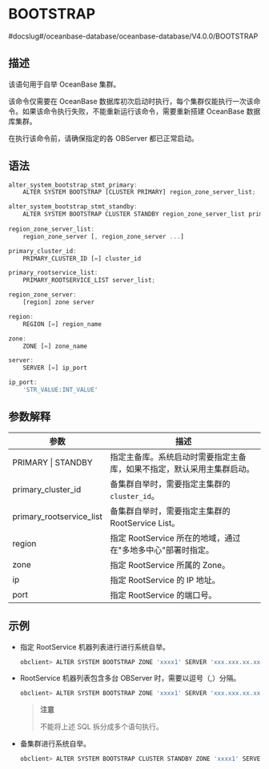 BOOTSTRAP 
==============================
#docslug#/oceanbase-database/oceanbase-database/V4.0.0/BOOTSTRAP


描述 
-----------------------

该语句用于自举 OceanBase 集群。

该命令仅需要在 OceanBase 数据库初次启动时执行，每个集群仅能执行一次该命令。如果该命令执行失败，不能重新运行该命令，需要重新搭建 OceanBase 数据库集群。

在执行该命令前，请确保指定的各 OBServer 都已正常启动。

语法 
-----------------------

```javascript
alter_system_bootstrap_stmt_primary:
    ALTER SYSTEM BOOTSTRAP [CLUSTER PRIMARY] region_zone_server_list;

alter_system_bootstrap_stmt_standby: 
    ALTER SYSTEM BOOTSTRAP CLUSTER STANDBY region_zone_server_list primary_cluster_id primary_rootservice_list;
 
region_zone_server_list:
    region_zone_server [, region_zone_server ...]

primary_cluster_id:
    PRIMARY_CLUSTER_ID [=] cluster_id 

primary_rootservice_list:
    PRIMARY_ROOTSERVICE_LIST server_list;

region_zone_server:
    [region] zone server

region:
    REGION [=] region_name

zone:
    ZONE [=] zone_name

server:
    SERVER [=] ip_port

ip_port:
    'STR_VALUE:INT_VALUE'
```



参数解释 
-------------------------



|          **参数**          |                **描述**                 |
|--------------------------|---------------------------------------|
| PRIMARY \| STANDBY       | 指定主备库。系统启动时需要指定主备库，如果不指定，默认采用主集群启动。   |
| primary_cluster_id       | 备集群自举时，需要指定主集群的 `cluster_id`。         |
| primary_rootservice_list | 备集群自举时，需要指定主集群的 RootService List。     |
| region                   | 指定 RootService 所在的地域，通过在"多地多中心"部署时指定。 |
| zone                     | 指定 RootService 所属的 Zone。              |
| ip                       | 指定 RootService 的 IP 地址。               |
| port                     | 指定 RootService 的端口号。                  |



示例 
-----------------------

* 指定 RootService 机器列表进行进行系统自举。

  ```javascript
  obclient> ALTER SYSTEM BOOTSTRAP ZONE 'xxxx1' SERVER 'xxx.xxx.xx.xx1:xxxx';
  ```

  

* RootService 机器列表包含多台 OBServer 时，需要以逗号（,）分隔。

  ```javascript
  obclient> ALTER SYSTEM BOOTSTRAP ZONE 'xxxx1' SERVER 'xxx.xxx.xx.xx1:xxxx', ZONE 'xxxx2' SERVER 'xxx.xxx.xx.xx2:xxxx', ZONE 'xxxx3' SERVER 'xxx.xxx.xx.xx3:xxxx';
  ```

  
  >**注意**
  >
  > 不能将上述 SQL 拆分成多个语句执行。
  

* 备集群进行系统自举。

  ```javascript
  obclient> ALTER SYSTEM BOOTSTRAP CLUSTER STANDBY ZONE 'xxxx1' SERVER 'xxx.xxx.xx.xx4:2882' PRIMARY_CLUSTER_ID 1 PRIMARY_ROOTSERVICE_LIST 'xxx.xxx.xx.xx1:2882';
  ```

  



